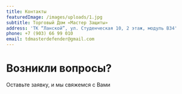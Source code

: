 ```yaml
---
title: Контакты
featuredImage: /images/uploads/1.jpg
subtitle: Торговый Дом «Мастер Защиты»
address: 'ТК “Ланской”, ул. Студенческая 10, 2 этаж, модуль В34'
phone: +7 (903) 66 99 010
email: tdmasterdefender@gmail.com
---
```

# Возникли вопросы?

Оставьте заявку, и мы свяжемся с Вами

